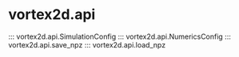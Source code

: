 
# vortex2d.api

::: vortex2d.api.SimulationConfig
::: vortex2d.api.NumericsConfig
::: vortex2d.api.save_npz
::: vortex2d.api.load_npz
